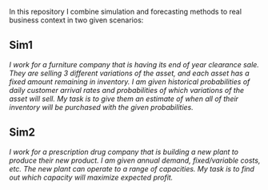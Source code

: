 In this repository I combine simulation and forecasting methods to real business context in two given scenarios:

## Sim1

<i>I work for a furniture company that is having its end of year clearance sale. They are selling 3 different variations of the asset, and each asset has a fixed amount remaining in inventory. I am given historical probabilities of daily customer arrival rates and probabilities of which variations of the asset will sell. My task is to give them an estimate of when all of their inventory will be purchased with the given probabilities.</i>

## Sim2

<i>I work for a prescription drug company that is building a new plant to produce their new product. I am given annual demand, fixed/variable costs, etc. The new plant can operate to a range of capacities. My task is to find out which capacity will maximize expected profit.</i>
